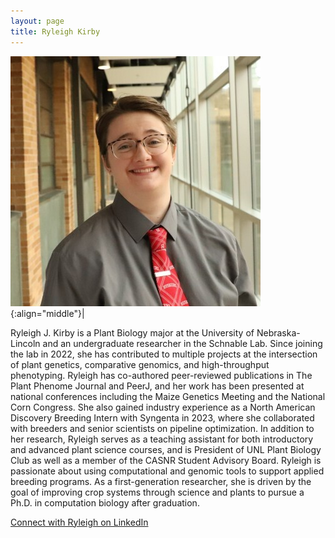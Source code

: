 ```yaml
---
layout: page
title: Ryleigh Kirby
---
```


![Ryleigh Kirby](/images/People_Images/RyleighK.jpg){:align="middle"}|

Ryleigh J. Kirby is a Plant Biology major at the University of Nebraska-Lincoln and an undergraduate researcher in the Schnable Lab. Since joining the lab in 2022, she has contributed to multiple projects at the intersection of plant genetics, comparative genomics, and high-throughput phenotyping. Ryleigh has co-authored peer-reviewed publications in The Plant Phenome Journal and PeerJ, and her work has been presented at national conferences including the Maize Genetics Meeting and the National Corn Congress. She also gained industry experience as a North American Discovery Breeding Intern with Syngenta in 2023, where she collaborated with breeders and senior scientists on pipeline optimization.
In addition to her research, Ryleigh serves as a teaching assistant for both introductory and advanced plant science courses, and is President of UNL Plant Biology Club as well as a member of the CASNR Student Advisory Board. Ryleigh is passionate about using computational and genomic tools to support applied breeding programs. As a first-generation researcher, she is driven by the goal of improving crop systems through science and plants to pursue a Ph.D. in computation biology after graduation.

[Connect with Ryleigh on LinkedIn](https://www.linkedin.com/in/ryleigh-kirby/)
